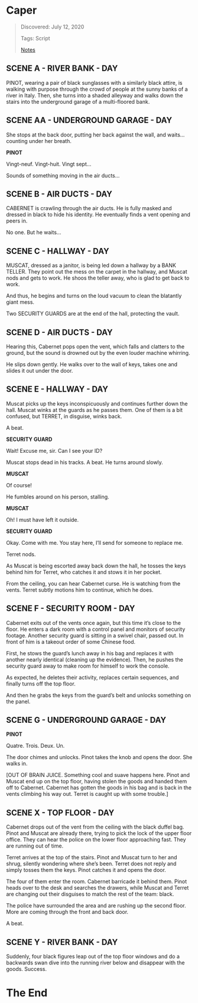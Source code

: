 # Caper
> Discovered: July 12, 2020
>
> Tags: Script
>
> [Notes](./notes.md)

## SCENE A - RIVER BANK - DAY

PINOT, wearing a pair of black sunglasses with a similarly black attire, is walking with purpose through the crowd of people at the sunny banks of a river in Italy. Then, she turns into a shaded alleyway and walks down the stairs into the underground garage of a multi-floored bank.

## SCENE AA - UNDERGROUND GARAGE - DAY

She stops at the back door, putting her back against the wall, and waits…counting under her breath.

**PINOT**

Vingt-neuf. Vingt-huit. Vingt sept…

Sounds of something moving in the air ducts…

## SCENE B - AIR DUCTS - DAY

CABERNET is crawling through the air ducts. He is fully masked and dressed in black to hide his identity. He eventually finds a vent opening and peers in.

No one. But he waits…

## SCENE C - HALLWAY - DAY

MUSCAT, dressed as a janitor, is being led down a hallway by a BANK TELLER. They point out the mess on the carpet in the hallway, and Muscat nods and gets to work. He shoos the teller away, who is glad to get back to work.

And thus, he begins and turns on the loud vacuum to clean the blatantly giant mess.

Two SECURITY GUARDS are at the end of the hall, protecting the vault.

## SCENE D - AIR DUCTS - DAY

Hearing this, Cabernet pops open the vent, which falls and clatters to the ground, but the sound is drowned out by the even louder machine whirring.

He slips down gently. He walks over to the wall of keys, takes one and slides it out under the door.

## SCENE E - HALLWAY - DAY

Muscat picks up the keys inconspicuously and continues further down the hall. Muscat winks at the guards as he passes them. One of them is a bit confused, but TERRET, in disguise, winks back.

A beat.

**SECURITY GUARD**

Wait! Excuse me, sir. Can I see your ID?

Muscat stops dead in his tracks. A beat. He turns around slowly.

**MUSCAT**

Of course!

He fumbles around on his person, stalling.

**MUSCAT**

Oh! I must have left it outside.

**SECURITY GUARD**

Okay. Come with me. You stay here, I’ll send for someone to replace me.

Terret nods.

As Muscat is being escorted away back down the hall, he tosses the keys behind him for Terret, who catches it and stows it in her pocket.

From the ceiling, you can hear Cabernet curse. He is watching from the vents. Terret subtly motions him to continue, which he does.

## SCENE F - SECURITY ROOM - DAY

Cabernet exits out of the vents once again, but this time it’s close to the floor. He enters a dark room with a control panel and monitors of security footage. Another security guard is sitting in a swivel chair, passed out. In front of him is a takeout order of some Chinese food.

First, he stows the guard’s lunch away in his bag and replaces it with another nearly identical (cleaning up the evidence). Then, he pushes the security guard away to make room for himself to work the console.

As expected, he deletes their activity, replaces certain sequences, and finally turns off the top floor.

And then he grabs the keys from the guard’s belt and unlocks something on the panel.

## SCENE G - UNDERGROUND GARAGE - DAY

**PINOT**

Quatre. Trois. Deux. Un.

The door chimes and unlocks. Pinot takes the knob and opens the door. She walks in.

[OUT OF BRAIN JUICE. Something cool and suave happens here. Pinot and Muscat end up on the top floor, having stolen the goods and handed them off to Cabernet. Cabernet has gotten the goods in his bag and is back in the vents climbing his way out. Terret is caught up with some trouble.]

## SCENE X - TOP FLOOR - DAY

Cabernet drops out of the vent from the ceiling with the black duffel bag. Pinot and Muscat are already there, trying to pick the lock of the upper floor office. They can hear the police on the lower floor approaching fast. They are running out of time.

Terret arrives at the top of the stairs. Pinot and Muscat turn to her and shrug, silently wondering where she’s been. Terret does not reply and simply tosses them the keys. Pinot catches it and opens the door.

The four of them enter the room. Cabernet barricade it behind them. Pinot heads over to the desk and searches the drawers, while Muscat and Terret are changing out their disguises to match the rest of the team: black.

The police have surrounded the area and are rushing up the second floor. More are coming through the front and back door.

A beat.

## SCENE Y - RIVER BANK - DAY

Suddenly, four black figures leap out of the top floor windows and do a backwards swan dive into the running river below and disappear with the goods. Success.

# The End
